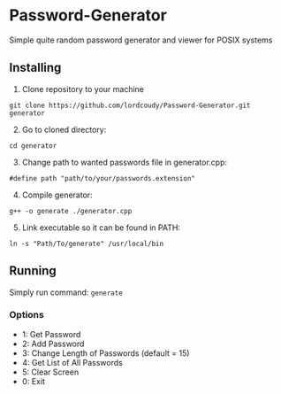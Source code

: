 # Password-Generator
Simple quite random password generator and viewer for POSIX systems

## Installing
1. Clone repository to your machine

`git clone https://github.com/lordcoudy/Password-Generator.git generator`

2. Go to cloned directory: 

`cd generator`

3. Change path to wanted passwords file in generator.cpp:

`#define path "path/to/your/passwords.extension"`

4. Compile generator: 

`g++ -o generate ./generator.cpp`

5. Link executable so it can be found in PATH: 

`ln -s "Path/To/generate" /usr/local/bin`

## Running
Simply run command: `generate`

### Options
- 1: Get Password
- 2: Add Password
- 3: Change Length of Passwords (default = 15)
- 4: Get List of All Passwords
- 5: Clear Screen
- 0: Exit
